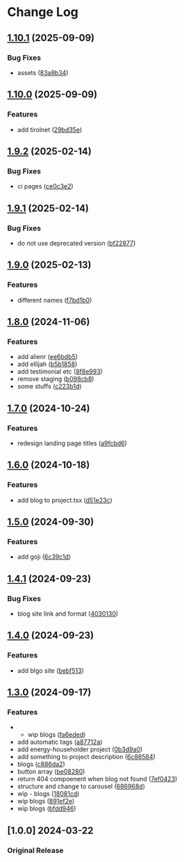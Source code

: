 # Change Log

## [1.10.1](https://github.com/sanriodev/blvckleg.dev/compare/v1.10.0...v1.10.1) (2025-09-09)


### Bug Fixes

* assets ([83a8b34](https://github.com/sanriodev/blvckleg.dev/commit/83a8b34e0ace3ca95bab1aa72f851621d12fe162))

## [1.10.0](https://github.com/sanriodev/blvckleg.dev/compare/v1.9.2...v1.10.0) (2025-09-09)


### Features

* add tirolnet ([29bd35e](https://github.com/sanriodev/blvckleg.dev/commit/29bd35e5e3f8fc9ca1e71eeb7f7ac4a9e14cd5d4))

## [1.9.2](https://github.com/sanriodev/blvckleg.dev/compare/v1.9.1...v1.9.2) (2025-02-14)


### Bug Fixes

* ci pages ([ce0c3e2](https://github.com/sanriodev/blvckleg.dev/commit/ce0c3e2b8124a342664f75d920daa8b62ff8960d))

## [1.9.1](https://github.com/sanriodev/blvckleg.dev/compare/v1.9.0...v1.9.1) (2025-02-14)


### Bug Fixes

* do not use deprecated version ([bf22877](https://github.com/sanriodev/blvckleg.dev/commit/bf2287716b9f68456192c6f77d3c1e5974bfebd0))

## [1.9.0](https://github.com/sanriodev/blvckleg.dev/compare/v1.8.0...v1.9.0) (2025-02-13)


### Features

* different names ([f7bd1b0](https://github.com/sanriodev/blvckleg.dev/commit/f7bd1b04163d90f76c716d720a204ad0369eb6ce))

## [1.8.0](https://github.com/sanriodev/blvckleg.dev/compare/v1.7.0...v1.8.0) (2024-11-06)


### Features

* add alienr ([ee6bdb5](https://github.com/sanriodev/blvckleg.dev/commit/ee6bdb55d40b0400495f5909896a42b988aa193f))
* add ellijah ([b5b1858](https://github.com/sanriodev/blvckleg.dev/commit/b5b185865cbfaea1e2b06276fd8ad53d41425d75))
* add testimonial etc ([8f8e993](https://github.com/sanriodev/blvckleg.dev/commit/8f8e993ba0d06a5dfd17a3615b7f7b9e3a8d4079))
* remove staging ([b098cb8](https://github.com/sanriodev/blvckleg.dev/commit/b098cb8a3116ad88e075293594db77d52353633b))
* some stuffs ([c223b1d](https://github.com/sanriodev/blvckleg.dev/commit/c223b1df2cf7c0baff37c29e75eb938b0479057b))

## [1.7.0](https://github.com/sanriodev/blvckleg.dev/compare/v1.6.0...v1.7.0) (2024-10-24)


### Features

* redesign landing page titles ([a9fcbd6](https://github.com/sanriodev/blvckleg.dev/commit/a9fcbd6c0d46e0c7d60067867f155cc33e9f1062))

## [1.6.0](https://github.com/sanriodev/blvckleg.dev/compare/v1.5.0...v1.6.0) (2024-10-18)


### Features

* add blog to project.tsx ([d51e23c](https://github.com/sanriodev/blvckleg.dev/commit/d51e23cb0992f84457c45bcd7e7b75e723674fea))

## [1.5.0](https://github.com/sanriodev/blvckleg.dev/compare/v1.4.1...v1.5.0) (2024-09-30)


### Features

* add goji ([6c39c1d](https://github.com/sanriodev/blvckleg.dev/commit/6c39c1deadd693c9fdf7b8a1aa604250c6b65694))

## [1.4.1](https://github.com/sanriodev/blvckleg.dev/compare/v1.4.0...v1.4.1) (2024-09-23)


### Bug Fixes

* blog site link and format ([4030130](https://github.com/sanriodev/blvckleg.dev/commit/40301309d4534e682ac8a713a326d037b353581b))

## [1.4.0](https://github.com/sanriodev/blvckleg.dev/compare/v1.3.0...v1.4.0) (2024-09-23)


### Features

* add blgo site ([bebf513](https://github.com/sanriodev/blvckleg.dev/commit/bebf5139c789ac5e47d898489ae90485e1a4e82e))

## [1.3.0](https://github.com/sanriodev/blvckleg.dev/compare/1.2.0...v1.3.0) (2024-09-17)


### Features

* - wip blogs ([fa6eded](https://github.com/sanriodev/blvckleg.dev/commit/fa6ededfe8e29d5910419a792ecaf161b3b69a85))
* add automatic tags ([a87712a](https://github.com/sanriodev/blvckleg.dev/commit/a87712a697ef8494216b50f3d53d2b6dc1e27ecc))
* add energy-householder project ([0b3d9a0](https://github.com/sanriodev/blvckleg.dev/commit/0b3d9a09946a49b1773be2b3436192c3582e9a28))
* add something to project description ([6c88584](https://github.com/sanriodev/blvckleg.dev/commit/6c88584fb44e63c1758627f760b43080a07d243d))
* blogs ([c886da2](https://github.com/sanriodev/blvckleg.dev/commit/c886da22a486db3a57434a39578439e1c7d2008d))
* button array ([be08280](https://github.com/sanriodev/blvckleg.dev/commit/be08280d03de916d3ff323207119bd1f8bae1eaa))
* return 404 compoenent when blog not found ([7ef0423](https://github.com/sanriodev/blvckleg.dev/commit/7ef0423256a0b53f76b5a712ab026838376c8eef))
* structure and change to carousel ([686968d](https://github.com/sanriodev/blvckleg.dev/commit/686968d952d34d15ea05cc2b5a82d062205b0f7a))
* wip - blogs ([18081cd](https://github.com/sanriodev/blvckleg.dev/commit/18081cdce9298f252de09b906398500c88b6628b))
* wip blogs ([891ef2e](https://github.com/sanriodev/blvckleg.dev/commit/891ef2e6e76f0818a8f96fb3cfb5f3a54928c565))
* wip blogs ([bfdd946](https://github.com/sanriodev/blvckleg.dev/commit/bfdd946981ca3555f08d8ca6c934d88786c70cd1))

## [1.0.0] 2024-03-22

### Original Release
